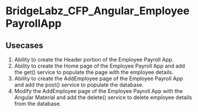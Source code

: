 # BridgeLabz_CFP_Angular_EmployeePayrollApp

## Usecases
1. Ability to create the Header portion of the Employee Payroll App.
2. Ability to create the Home page of the Employee Payroll App and add the get() service to populate the page with the employee details.
3. Ability to create the AddEmployee page of the Employee Payroll App and add the post() service to populate the database.
4. Modify the AddEmployee page of the Employee Payroll App with the Angular Material and add the delete() service to delete employee details from the database.
